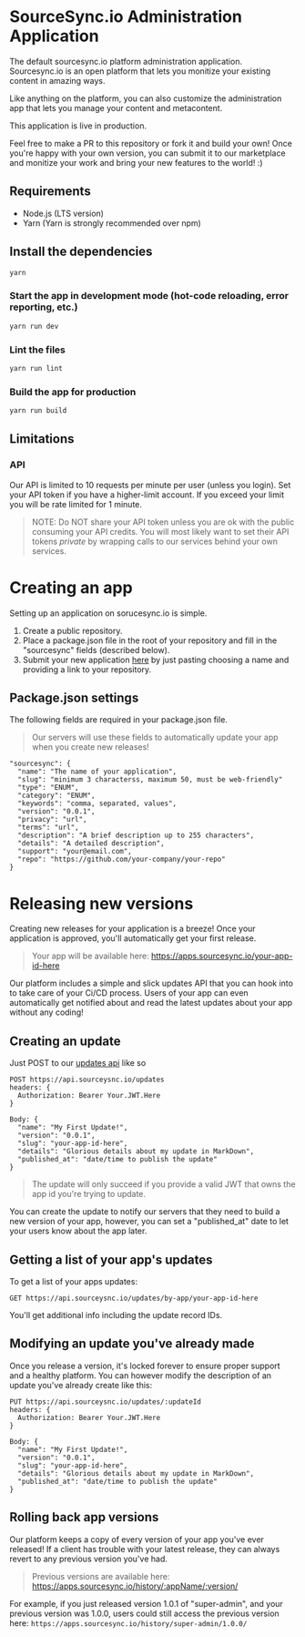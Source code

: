 # SourceSync.io Administration Application

The default sourcesync.io platform administration application. Sourcesync.io is
an open platform that lets you monitize your existing content in amazing ways.

Like anything on the platform, you can also customize the administration app
that lets you manage your content and metacontent.

This application is live in production.

Feel free to make a PR to this repository or fork it and build your own! Once
you're happy with your own version, you can submit it to our marketplace and
monitize your work and bring your new features to the world! :)

## Requirements
* Node.js (LTS version)
* Yarn (Yarn is strongly recommended over npm)

## Install the dependencies
```bash
yarn
```

### Start the app in development mode (hot-code reloading, error reporting, etc.)
```bash
yarn run dev
```

### Lint the files
```bash
yarn run lint
```

### Build the app for production
```bash
yarn run build
```

## Limitations

### API
Our API is limited to 10 requests per minute per user (unless you login). Set your API token if you have a higher-limit account. If you exceed your limit you will be rate limited for 1 minute.

> NOTE: Do NOT share your API token unless you are ok with the public consuming your API credits. You will most likely want to set their API tokens *private* by wrapping calls to our services behind your own services.

# Creating an app
Setting up an application on sorucesync.io is simple. 

1. Create a public repository.
2. Place a package.json file in the root of your repository and fill in the "sourcesync" fields (described below).
3. Submit your new application [here](https://sourcesync.io/submit) by just pasting  choosing a name and providing a link to your repository.


## Package.json settings

The following fields are required in your package.json file.

> Our servers will use these fields to automatically update your app when you create new releases!

```
"sourcesync": {
  "name": "The name of your application",
  "slug": "minimum 3 characterss, maximum 50, must be web-friendly"
  "type": "ENUM",
  "category": "ENUM",
  "keywords": "comma, separated, values",
  "version": "0.0.1",
  "privacy": "url",
  "terms": "url",
  "description": "A brief description up to 255 characters",
  "details": "A detailed description",
  "support": "your@email.com",
  "repo": "https://github.com/your-company/your-repo"
}
```

# Releasing new versions

Creating new releases for your application is a breeze!  Once your application is approved, you'll automatically get your first release.

> Your app will be available here: https://apps.sourcesync.io/your-app-id-here

Our platform includes a simple and slick updates API that you can hook into to take care of your Ci/CD process. Users of your app can even automatically get notified about and read the latest updates about your app without any coding!

## Creating an update

Just POST to our [updates api](http://localhost:1337/documentation#/Updates/post_updates) like so
```
POST https://api.sourceysnc.io/updates
headers: {
  Authorization: Bearer Your.JWT.Here
}

Body: {
  "name": "My First Update!",
  "version": "0.0.1",
  "slug": "your-app-id-here",
  "details": "Glorious details about my update in MarkDown",
  "published_at": "date/time to publish the update"
}
```

> The update will only succeed if you provide a valid JWT that owns the app id you're trying to update.

You can create the update to notify our servers that they need to build a new version of your app, however, you can set a "published_at" date to let your users know about the app later.

## Getting a list of your app's updates
To get a list of your apps updates:

```
GET https://api.sourceysnc.io/updates/by-app/your-app-id-here
```
You'll get additional info including the update record IDs.


## Modifying an update you've already made
Once you release a version, it's locked forever to ensure proper support and a healthy platform. You can however modify the description of an update you've already create like this:

```
PUT https://api.sourceysnc.io/updates/:updateId
headers: {
  Authorization: Bearer Your.JWT.Here
}

Body: {
  "name": "My First Update!",
  "version": "0.0.1",
  "slug": "your-app-id-here",
  "details": "Glorious details about my update in MarkDown",
  "published_at": "date/time to publish the update"
}
``` 

## Rolling back app versions

Our platform keeps a copy of every version of your app you've ever released! If a client has trouble with your latest release, they can always revert to any previous version you've had.

> Previous versions are available here: https://apps.sourcesync.io/history/:appName/:version/

For example, if you just released version 1.0.1 of "super-admin", and your previous version was 1.0.0, users could still access the previous version here: `https://apps.sourcesync.io/history/super-admin/1.0.0/`